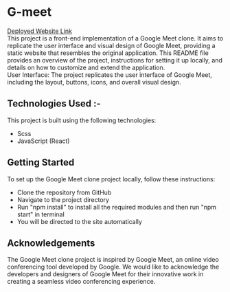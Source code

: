 # G-meet
[Deployed Website Link](https://g-meet.onrender.com) </br>
This project is a front-end implementation of a Google Meet clone. It aims to replicate the user interface and visual design of Google Meet, providing a static website that resembles the original application. This README file provides an overview of the project, instructions for setting it up locally, and details on how to customize and extend the application.</br>
User Interface: The project replicates the user interface of Google Meet, including the layout, buttons, icons, and overall visual design.
## Technologies Used :-
This project is built using the following technologies: </br>
* Scss
* JavaScript (React)
## Getting Started
To set up the Google Meet clone project locally, follow these instructions: </br>
* Clone the repository from GitHub
* Navigate to the project directory
* Run "npm install" to install all the required modules and then run "npm start" in terminal
* You will be directed to the site automatically
## Acknowledgements
The Google Meet clone project is inspired by Google Meet, an online video conferencing tool developed by Google. We would like to acknowledge the developers and designers of Google Meet for their innovative work in creating a seamless video conferencing experience.

